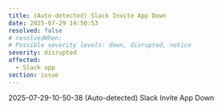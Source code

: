 ```yaml
---
title: (Auto-detected) Slack Invite App Down
date: 2025-07-29 14:50:53
resolved: false
# resolvedWhen: 
# Possible severity levels: down, disrupted, notice
severity: disrupted
affected:
  - Slack app
section: issue
---
```


2025-07-29-10-50-38 (Auto-detected) Slack Invite App Down


